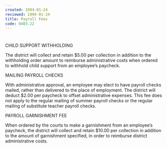 ```yaml
---
created: 1994-01-24
reviewed: 1994-01-24
title: Payroll Fees
code: 0403.22
---
```


#  

CHILD SUPPORT WITHHOLDING

The district will collect and retain $5.00 per collection in addition to the withholding order amount to reimburse
administrative costs when ordered to withhold child support from an employee’s paycheck.

MAILING PAYROLL CHECKS

With administrative approval, an employee may elect to have payroll checks mailed, rather than delivered to the
place of employment. The district will deduct $2.00 per paycheck to offset administrative expenses. This fee does
not apply to the regular mailing of summer payroll checks or the regular mailing of substitute teacher payroll checks.

PAYROLL GARNISHMENT FEE

When ordered by the courts to make a garnishment from an employee’s paycheck, the district will collect and retain
$10.00 per collection in addition to the amount of garnishment specified, in order to reimburse district administrative
costs.
